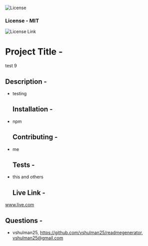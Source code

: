 
  ![License](https://img.shields.io/badge/License-MIT%20-blue.svg)
  ### License - MIT
  
  
  ![License Link](https://opensource.org/licenses/MIT-.org/)
  # Project Title - 
 test 9 

   ## Description - 
* testing 

   ## Installation - 
* npm 

   ## Contributing - 
* me 

   ## Tests - 
* this and others 

   ## Live Link - 
 www.live.com 

   ## Questions - 
* vshulman25, https://github.com/vshulman25/readmegenerator, vshulman25@gmail.com 

